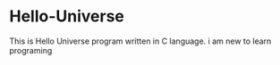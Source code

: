 # Hello-Universe
This is Hello Universe program written in C language.
i am new to learn programing
